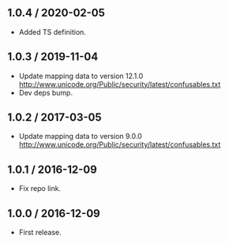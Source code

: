 1.0.4 / 2020-02-05
------------------

- Added TS definition.


1.0.3 / 2019-11-04
------------------

- Update mapping data to version 12.1.0
  http://www.unicode.org/Public/security/latest/confusables.txt
- Dev deps bump.

1.0.2 / 2017-03-05
------------------

- Update mapping data to version 9.0.0
  http://www.unicode.org/Public/security/latest/confusables.txt


1.0.1 / 2016-12-09
------------------

- Fix repo link.


1.0.0 / 2016-12-09
------------------

- First release.
